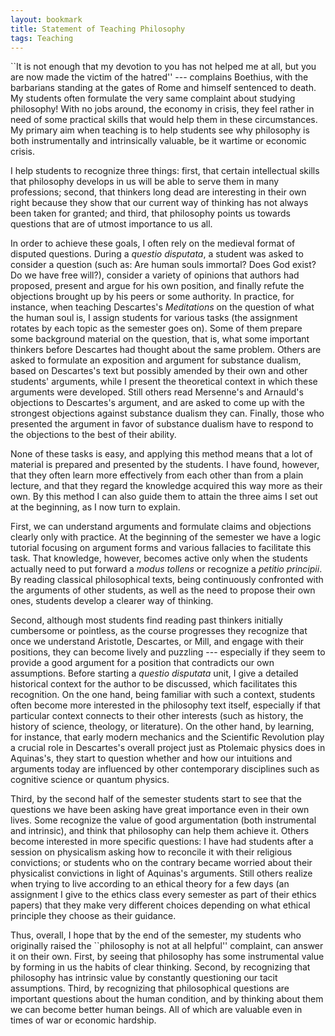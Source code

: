 ```yaml
---
layout: bookmark
title: Statement of Teaching Philosophy
tags: Teaching
---
```


``It is not enough that my devotion to you has not helped me at all, but you are now made the victim of the hatred'' --- complains Boethius, with the barbarians standing at the gates of Rome and himself sentenced to death. My students often formulate the very same complaint about studying philosophy! With no jobs around, the economy in crisis, they feel rather in need of some practical skills that would help them in these circumstances.
My primary aim when teaching is to help students see why philosophy is both instrumentally and intrinsically valuable, be it wartime or economic crisis.

I help students to recognize three things: first, that certain intellectual skills that philosophy develops in us will be able to serve them in many professions; second, that thinkers long dead are interesting in their own right because they show that our current way of thinking has not always been taken for granted; and third, that philosophy points us towards questions that are of utmost importance to us all.

In order to achieve these goals, I often rely on the medieval format of disputed questions. During a *questio disputata*, a student was asked to consider a question (such as:  Are human souls immortal? Does God exist? Do we have free will?), consider a variety of opinions that authors had proposed, present and argue for his own position, and finally refute the objections brought up by his peers or some authority. In practice, for instance, when teaching Descartes's *Meditations* on the question of what the human soul is, I assign students for various tasks (the assignment rotates by each topic as the semester goes on). Some of them prepare some background material on the question, that is, what some important thinkers before Descartes had thought about the same problem. Others are asked to formulate an exposition and argument for substance dualism, based on Descartes's text but possibly amended by their own and other students' arguments, while I present the theoretical context in which these arguments were developed. Still others read Mersenne's and Arnauld's objections to Descartes's argument, and are asked to come up with the strongest objections against substance dualism they can. Finally, those who presented the argument in favor of substance dualism have to respond to the objections to the best of their ability.

None of these tasks is easy, and applying this method means that a lot of material is prepared and presented by the students. I have found, however, that they often learn more effectively from each other than from a plain lecture, and that they regard the knowledge acquired this way more as their own. By this method I can also guide them to attain the three aims I set out at the beginning, as I now turn to explain.

First, we can understand arguments and formulate claims and objections clearly only with practice. At the beginning of the semester we have a logic tutorial focusing on argument forms and various fallacies to facilitate this task. That knowledge, however, becomes active only when the students actually need to put forward a *modus tollens* or recognize a *petitio principii*. By reading classical philosophical texts, being continuously confronted with the arguments of other students, as well as the need to propose their own ones, students develop a clearer way of thinking.

Second, although most students find reading past thinkers initially cumbersome or pointless, as the course progresses they recognize that once we understand Aristotle, Descartes, or Mill, and engage with their positions, they can become lively and puzzling --- especially if they seem to provide a good argument for a position that contradicts our own assumptions. Before starting a *questio disputata* unit, I give a detailed historical context for the author to be discussed, which facilitates this recognition. On the one hand, being familiar with such a context, students often become more interested in the philosophy text itself, especially if that particular context connects to their other interests (such as history, the history of science, theology, or literature). On the other hand, by learning, for instance, that early modern mechanics and the Scientific Revolution play a crucial role in Descartes's overall project just as Ptolemaic physics does in  Aquinas's, they start to question whether and how our intuitions and arguments today are influenced by other contemporary disciplines such as cognitive science or quantum physics.

Third, by the second half of the semester students start to see that the questions we have been asking have great importance even in their own lives. Some recognize the value of good argumentation (both instrumental and intrinsic), and think that philosophy can help them achieve it. Others become interested in more specific questions: I have had students after a session on physicalism asking how to reconcile it with their religious convictions; or students who on the contrary became worried about their physicalist convictions in light of Aquinas's arguments. Still others realize when trying to live according to an ethical theory for a few days (an assignment I give to the ethics class every semester as part of their ethics papers) that they make very different choices depending on what ethical principle they choose as their guidance.

Thus, overall, I hope that by the end of the semester, my students who originally raised the ``philosophy is not at all helpful'' complaint, can answer it on their own. First, by seeing that philosophy has some instrumental value by forming in us the habits of clear thinking. Second, by recognizing that philosophy has intrinsic value by constantly questioning our tacit assumptions. Third, by recognizing that philosophical questions are important questions about the human condition, and by thinking about them we can become better human beings. All of which are valuable even in times of war or economic hardship.
